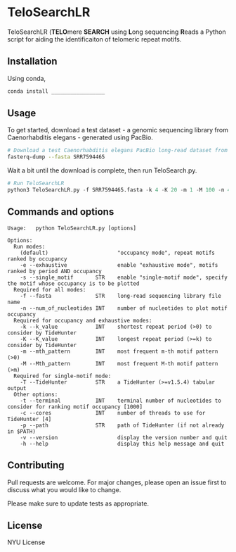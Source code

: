 # TeloSearchLR

TeloSearchLR (**TELO**mere **SEARCH** using **L**ong sequencing **R**eads a Python script for aiding the identificaiton of telomeric repeat motifs.

## Installation

Using conda,

```bash
conda install _________________
```

## Usage

To get started, download a test dataset - a genomic sequencing library from Caenorhabditis elegans - generated using PacBio.
```bash
# Download a test Caenorhabditis elegans PacBio long-read dataset from SRA using sra-tools
fasterq-dump --fasta SRR7594465
```
Wait a bit until the download is complete, then run TeloSearch.py.
```python
# Run TeloSearchLR
python3 TeloSearchLR.py -f SRR7594465.fasta -k 4 -K 20 -m 1 -M 100 -n 4000
```

## Commands and options
```text
Usage:   python TeloSearchLR.py [options]
                
Options:
  Run modes:
    (default)                      "occupancy mode", repeat motifs ranked by occupancy
    -e --exhaustive                enable "exhaustive mode", motifs ranked by period AND occupancy
    -s --single_motif       STR    enable "single-motif mode", specify the motif whose occupancy is to be plotted
  Required for all modes:
    -f --fasta              STR    long-read sequencing library file name
    -n --num_of_nucleotides INT    number of nucleotides to plot motif occupancy
  Required for occupancy and exhaustive modes:
    -k --k_value            INT    shortest repeat period (>0) to consider by TideHunter
    -K --K_value            INT    longest repeat period (>=k) to consider by TideHunter
    -m --mth_pattern        INT    most frequent m-th motif pattern (>0)
    -M --Mth_pattern        INT    most frequent M-th motif pattern (>m)
  Required for single-motif mode:
    -T --TideHunter         STR    a TideHunter (>=v1.5.4) tabular output
  Other options:
    -t --terminal           INT    terminal number of nucleotides to consider for ranking motif occupancy [1000]
    -c --cores              INT    number of threads to use for TideHunter [4]
    -p --path               STR    path of TideHunter (if not already in $PATH)
    -v --version                   display the version number and quit
    -h --help                      display this help message and quit
```
## Contributing

Pull requests are welcome. For major changes, please open an issue first
to discuss what you would like to change.

Please make sure to update tests as appropriate.

## License

NYU License
